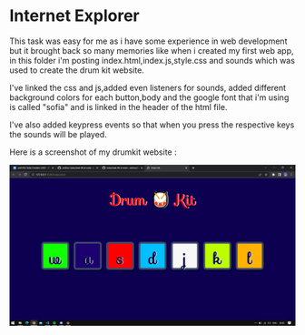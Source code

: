 # Internet Explorer

This task was easy for me as i have some experience in web development but it brought back so many memories like when i created my first web app, in this folder i'm posting index.html,index.js,style.css and sounds which was used to create the drum kit website.

I've linked the css and js,added even listeners for sounds, added different background colors for each button,body and the google font that i'm using is called "sofia" and is linked in the header of the html file.

I've also added keypress events so that when you press the respective keys the sounds will be played.

Here is a screenshot of my drumkit website : 

![screen_shot](https://github.com/ArunKrishnan0x168/amfoss-tasks/blob/main/task-08/screen_shot_1.PNG)